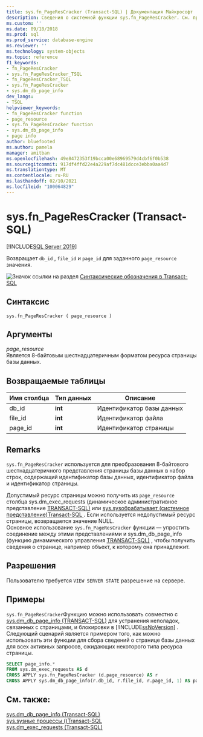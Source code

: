 ```yaml
---
title: sys.fn_PageResCracker (Transact-SQL) | Документация Майкрософт
description: Сведения о системной функции sys.fn_PageResCracker. См. примеры и Просмотр дополнительных доступных ресурсов.
ms.custom: ''
ms.date: 09/18/2018
ms.prod: sql
ms.prod_service: database-engine
ms.reviewer: ''
ms.technology: system-objects
ms.topic: reference
f1_keywords:
- fn_PageResCracker
- sys.fn_PageResCracker_TSQL
- fn_PageResCracker_TSQL
- sys.fn_PageResCracker
- sys.dm_db_page_info
dev_langs:
- TSQL
helpviewer_keywords:
- fn_PageResCracker function
- page_resource
- sys.fn_PageResCracker function
- sys.dm_db_page_info
- page info
author: bluefooted
ms.author: pamela
manager: amitban
ms.openlocfilehash: 49e8472353f19bcca00e68969579d4cbf6f0b538
ms.sourcegitcommit: 917df4ffd22e4a229af7dc481dcce3ebba0aa4d7
ms.translationtype: MT
ms.contentlocale: ru-RU
ms.lasthandoff: 02/10/2021
ms.locfileid: "100064829"
---
```

# <a name="sysfn_pagerescracker-transact-sql"></a>sys.fn_PageResCracker (Transact-SQL)
[!INCLUDE[SQL Server 2019](../../includes/applies-to-version/sqlserver2019.md)]

Возвращает `db_id` , `file_id` и `page_id` для заданного `page_resource` значения. 
  
 ![Значок ссылки на раздел](../../database-engine/configure-windows/media/topic-link.gif "Значок ссылки на раздел") [Синтаксические обозначения в Transact-SQL](../../t-sql/language-elements/transact-sql-syntax-conventions-transact-sql.md)  
  
## <a name="syntax"></a>Синтаксис  
```  
sys.fn_PageResCracker ( page_resource )  
```  
  
## <a name="arguments"></a>Аргументы  
*page_resource*    
Является 8-байтовым шестнадцатеричным форматом ресурса страницы базы данных.
  
## <a name="tables-returned"></a>Возвращаемые таблицы  
  
|Имя столбца|Тип данных|Описание|  
|-----------------|---------------|-----------------|  
|db_id|**int**|Идентификатор базы данных|  
|file_id|**int**|Идентификатор файла|  
|page_id|**int**|Идентификатор страницы|  
  
## <a name="remarks"></a>Remarks  
`sys.fn_PageResCracker` используется для преобразования 8-байтового шестнадцатеричного представления страницы базы данных в набор строк, содержащий идентификатор базы данных, идентификатор файла и идентификатор страницы.   

Допустимый ресурс страницы можно получить из `page_resource` столбца sys.dm_exec_requests &#40;динамическое административное представление [TRANSACT-SQL&#41;](../../relational-databases/system-dynamic-management-views/sys-dm-exec-requests-transact-sql.md) или [sys.sysобрабатывает &#40;системное представление&#41;Transact-SQL ](../../relational-databases/system-compatibility-views/sys-sysprocesses-transact-sql.md) . Если используется недопустимый ресурс страницы, возвращается значение NULL.  
Основное использование `sys.fn_PageResCracker` функции — упростить соединение между этими представлениями и sys.dm_db_page_info &#40;функцию динамического управления [TRANSACT-SQL&#41;](../../relational-databases/system-dynamic-management-views/sys-dm-db-page-info-transact-sql.md) , чтобы получить сведения о странице, например объект, к которому она принадлежит.
  
## <a name="permissions"></a>Разрешения  
Пользователю требуется `VIEW SERVER STATE` разрешение на сервере.  
  
## <a name="examples"></a>Примеры  
`sys.fn_PageResCracker`Функцию можно использовать совместно с [sys.dm_db_page_info &#40;TRANSACT-SQL&#41;](../../relational-databases/system-dynamic-management-views/sys-dm-db-page-info-transact-sql.md) для устранения неполадок, связанных с страницами, и блокировки в [!INCLUDE[ssNoVersion](../../includes/ssnoversion-md.md)] .  Следующий сценарий является примером того, как можно использовать эти функции для сбора сведений о странице базы данных для всех активных запросов, ожидающих некоторого типа ресурса страницы. 
  
```sql  
SELECT page_info.* 
FROM sys.dm_exec_requests AS d  
CROSS APPLY sys.fn_PageResCracker (d.page_resource) AS r  
CROSS APPLY sys.dm_db_page_info(r.db_id, r.file_id, r.page_id, 1) AS page_info
```  
  
## <a name="see-also"></a>См. также:  
 [sys.dm_db_page_info &#40;Transact-SQL&#41;](../../relational-databases/system-dynamic-management-views/sys-dm-db-page-info-transact-sql.md)  
 [sys.sysные процессы &#40;&#41;Transact-SQL ](../../relational-databases/system-compatibility-views/sys-sysprocesses-transact-sql.md)   
 [sys.dm_exec_requests (Transact-SQL)](../../relational-databases/system-dynamic-management-views/sys-dm-exec-requests-transact-sql.md)  
  
  
